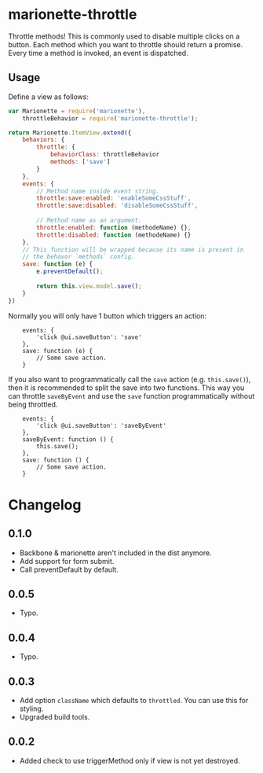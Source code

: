 # marionette-throttle

Throttle methods! This is commonly used to disable multiple clicks on a button. 
Each method which you want to throttle should return a promise. Every time a 
method is invoked, an event is dispatched.  

## Usage

Define a view as follows:
```js
var Marionette = require('marionette'),
    throttleBehavior = require('marionette-throttle');

return Marionette.ItemView.extend({
    behaviors: {
        throttle: {
            behaviorClass: throttleBehavior
            methods: ['save']
        }
    },
    events: {
        // Method name inside event string.
        throttle:save:enabled: 'enableSomeCssStuff',
        throttle:save:disabled: 'disableSomeCssStuff',
          
        // Method name as an argument.
        throttle:enabled: function (methodeName) {},
        throttle:disabled: function (methodeName) {}
    },
    // This function will be wrapped because its name is present in
    // the behavor `methods` config.
    save: function (e) {
        e.preventDefault();
 
        return this.view.model.save();
    }
})

```

Normally you will only have 1 button which triggers an action:

```
    events: {
        'click @ui.saveButton': 'save'
    },
    save: function (e) {
        // Some save action.
    }
```

If you also want to programmatically call the `save` action (e.g. `this.save()`), then it is recommended to split the save into two functions. This way you can throttle `saveByEvent` and use the `save` function programmatically without being throttled.

```
    events: {
        'click @ui.saveButton': 'saveByEvent'
    },
    saveByEvent: function () {
        this.save();
    },
    save: function () {
        // Some save action.
    }
```


# Changelog

## 0.1.0
- Backbone & marionette aren't included in the dist anymore.
- Add support for form submit.
- Call preventDefault by default.

## 0.0.5
- Typo.

## 0.0.4
- Typo.

## 0.0.3
- Add option `className` which defaults to  `throttled`. You can use this for styling.
- Upgraded build tools.

## 0.0.2
- Added check to use triggerMethod only if view is not yet destroyed.
